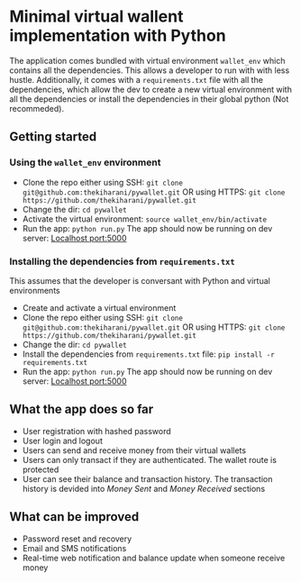 # Minimal virtual wallent implementation with Python
The application comes bundled with virtual environment `wallet_env` which contains all the dependencies. This allows a developer to run with with less hustle. Additionally, it comes with a `requirements.txt` file with all the dependencies, which allow the dev to create a new virtual environment with all the dependencies or install the dependencies in their global python (Not recommeded).

## Getting started
### Using the `wallet_env` environment
- Clone the repo either using SSH: `git clone git@github.com:thekiharani/pywallet.git` OR using HTTPS: `git clone https://github.com/thekiharani/pywallet.git`
- Change the dir: `cd pywallet`
- Activate the virtual environment: `source wallet_env/bin/activate`
- Run the app: `python run.py`
The app should now be running on dev server: [Localhost port:5000](http://127.0.0.1:5000/)

### Installing the dependencies from `requirements.txt`
This assumes that the developer is conversant with Python and virtual environments
- Create and activate a virtual environment
- Clone the repo either using SSH: `git clone git@github.com:thekiharani/pywallet.git` OR using HTTPS: `git clone https://github.com/thekiharani/pywallet.git`
- Change the dir: `cd pywallet`
- Install the dependencies from `requirements.txt` file: `pip install -r requirements.txt`
- Run the app: `python run.py`
The app should now be running on dev server: [Localhost port:5000](http://127.0.0.1:5000/)

## What the app does so far
- User registration with hashed password
- User login and logout
- Users can send and receive money from their virtual wallets
- Users can only transact if they are authenticated. The wallet route is protected
- User can see their balance and transaction history. The transaction history is devided into *Money Sent* and *Money Received* sections

## What can be improved
- Password reset and recovery
- Email and SMS notifications
- Real-time web notification and balance update when someone receive money